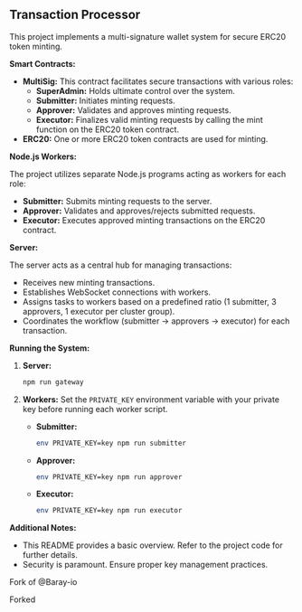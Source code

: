 ## Transaction Processor

This project implements a multi-signature wallet system for secure ERC20 token minting.

**Smart Contracts:**

- **MultiSig:** This contract facilitates secure transactions with various roles:
  - **SuperAdmin:** Holds ultimate control over the system.
  - **Submitter:** Initiates minting requests.
  - **Approver:** Validates and approves minting requests.
  - **Executor:** Finalizes valid minting requests by calling the mint function on the ERC20 token contract.
- **ERC20:** One or more ERC20 token contracts are used for minting.

**Node.js Workers:**

The project utilizes separate Node.js programs acting as workers for each role:

- **Submitter:** Submits minting requests to the server.
- **Approver:** Validates and approves/rejects submitted requests.
- **Executor:** Executes approved minting transactions on the ERC20 contract.

**Server:**

The server acts as a central hub for managing transactions:

- Receives new minting transactions.
- Establishes WebSocket connections with workers.
- Assigns tasks to workers based on a predefined ratio (1 submitter, 3 approvers, 1 executor per cluster group).
- Coordinates the workflow (submitter -> approvers -> executor) for each transaction.

**Running the System:**

1. **Server:**
   ```bash
   npm run gateway
   ```
2. **Workers:**
   Set the `PRIVATE_KEY` environment variable with your private key before running each worker script.

   - **Submitter:**
     ```bash
     env PRIVATE_KEY=key npm run submitter
     ```
   - **Approver:**
     ```bash
     env PRIVATE_KEY=key npm run approver
     ```
   - **Executor:**
     ```bash
     env PRIVATE_KEY=key npm run executor
     ```

**Additional Notes:**

- This README provides a basic overview. Refer to the project code for further details.
- Security is paramount. Ensure proper key management practices.

Fork of @Baray-io

Forked 
